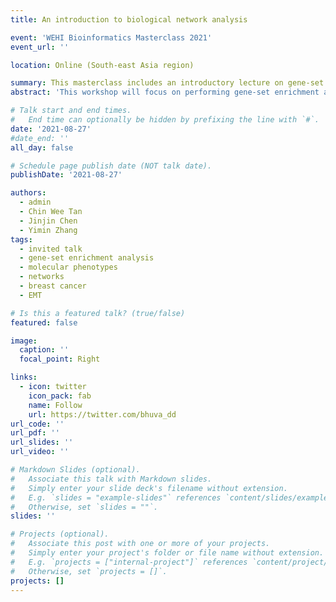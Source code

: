 ```yaml
---
title: An introduction to biological network analysis

event: 'WEHI Bioinformatics Masterclass 2021'
event_url: ''

location: Online (South-east Asia region)

summary: This masterclass includes an introductory lecture on gene-set enrichment analysis followed by a demonstration of the vissE and singscore tools we developed.
abstract: 'This workshop will focus on performing gene-set enrichment analysis of transcriptomic data and visualising the results of enrichment analysis. We will perform single-sample gene-set enrichment using methods in the singscore package to explore molecular phenotypes in individual samples. Following this, we will perform gene-set enrichment analysis using tools from the limma and edgeR packages. Finally, we will demonstrate a graph-based approach to visualise, summarise and interpret resutls of gene-set enrichment analysis. The workshop will be organised into two broad sections: 1) Molecular phenotyping of individual samples, and 2) Identifying and visualising higher-order phenotypes'

# Talk start and end times.
#   End time can optionally be hidden by prefixing the line with `#`.
date: '2021-08-27'
#date_end: ''
all_day: false

# Schedule page publish date (NOT talk date).
publishDate: '2021-08-27'

authors:
  - admin
  - Chin Wee Tan
  - Jinjin Chen
  - Yimin Zhang
tags:
  - invited talk
  - gene-set enrichment analysis
  - molecular phenotypes
  - networks
  - breast cancer
  - EMT

# Is this a featured talk? (true/false)
featured: false

image:
  caption: ''
  focal_point: Right

links:
  - icon: twitter
    icon_pack: fab
    name: Follow
    url: https://twitter.com/bhuva_dd
url_code: ''
url_pdf: ''
url_slides: ''
url_video: ''

# Markdown Slides (optional).
#   Associate this talk with Markdown slides.
#   Simply enter your slide deck's filename without extension.
#   E.g. `slides = "example-slides"` references `content/slides/example-slides.md`.
#   Otherwise, set `slides = ""`.
slides: ''

# Projects (optional).
#   Associate this post with one or more of your projects.
#   Simply enter your project's folder or file name without extension.
#   E.g. `projects = ["internal-project"]` references `content/project/deep-learning/index.md`.
#   Otherwise, set `projects = []`.
projects: []
---
```


